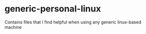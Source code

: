 # generic-personal-linux
Contains files that I find helpful when using any generic linux-based machine
